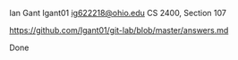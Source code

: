 Ian Gant
Igant01
ig622218@ohio.edu
CS 2400, Section 107

https://github.com/Igant01/git-lab/blob/master/answers.md

Done
